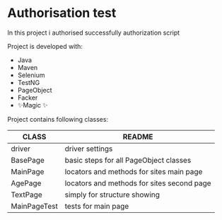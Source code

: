 # Authorisation test

In this project i authorised successfully authorization script

Project is developed with:

- Java
- Maven
- Selenium
- TestNG
- PageObject
- Facker
- ✨Magic ✨


Project contains following classes:

| CLASS | README |
| ------ | ------ |
| driver | driver settings |
| BasePage | basic steps for all PageObject classes|
| MainPage | locators and methods for sites main page |
| AgePage | locators and methods for sites second page |
| TextPage | simply for structure showing |
| MainPageTest | tests for main page |
